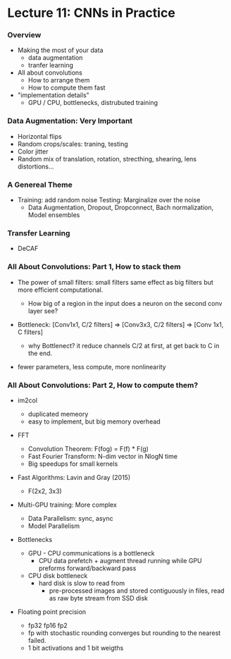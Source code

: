 # Lecture 11: CNNs in Practice

### Overview
- Making the most of your data
  - data augmentation
  - tranfer learning
- All about convolutions
  - How to arrange them
  - How to compute them fast
- "implementation details"
  - GPU / CPU, bottlenecks, distrubuted training

### Data Augmentation: Very Important

  - Horizontal flips
  - Random crops/scales: traning, testing
  - Color jitter
  - Random mix of translation, rotation, strecthing, shearing, lens distortions...

### A Genereal Theme
- Training: add random noise
  Testing: Marginalize over the noise
  - Data Augmentation, Dropout, Dropconnect, Bach normalization, Model ensembles

### Transfer Learning
- DeCAF

### All About Convolutions: Part 1, How to stack them
- The power of small filters: small filters same effect as big filters but more efficient computational.
  - How big of a region in the input does a neuron on the second conv layer see?
  
- Bottleneck: [Conv1x1, C/2 filters] => [Conv3x3, C/2 filters] => [Conv 1x1, C filters]
  - why Bottlenect? it reduce channels C/2 at first, at get back to C in the end.

- fewer parameters, less compute, more nonlinearity

### All About Convolutions: Part 2, How to compute them?
- im2col
  - duplicated memeory
  - easy to implement, but big memory overhead
- FFT
  - Convolution Theorem: F(fog) = F(f) * F(g)
  - Fast Fourier Transform: N-dim vector in NlogN time 
  - Big speedups for small kernels
- Fast Algorithms: Lavin and Gray (2015)
  - F(2x2, 3x3)

- Multi-GPU training: More complex
  - Data Parallelism: sync, async
  - Model Parallelism

- Bottlenecks
  - GPU - CPU communications is a bottleneck
    - CPU data prefetch + augment thread running
      while GPU preforms forward/backward pass
  - CPU disk bottleneck
    - hard disk is slow to read from
      - pre-processed images and stored contiguously in files,
        read as raw byte stream from SSD disk
- Floating point precision
  - fp32 fp16 fp2
  - fp with stochastic rounding converges but rounding to the nearest failed.
  - 1 bit activations and 1 bit weigths



